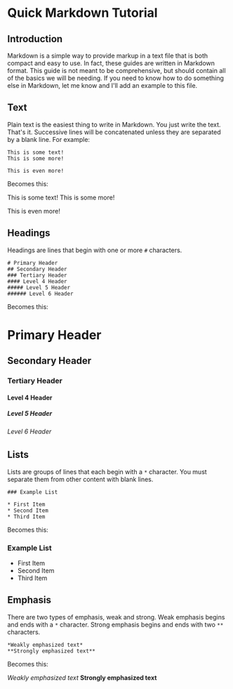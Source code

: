 # Quick Markdown Tutorial

## Introduction

Markdown is a simple way to provide markup in a text file that is
both compact and easy to use. In fact, these guides are written in
Markdown format. This guide is not meant to be comprehensive, but
should contain all of the basics we will be needing. If you need to
know how to do something else in Markdown, let me know and I'll add
an example to this file.

## Text

Plain text is the easiest thing to write in Markdown. You just write
the text. That's it. Successive lines will be concatenated unless
they are separated by a blank line. For example:

```
This is some text!
This is some more!

This is even more!
```

Becomes this:

This is some text! This is some more!

This is even more!

## Headings

Headings are lines that begin with one or more `#` characters.

```
# Primary Header
## Secondary Header
### Tertiary Header
#### Level 4 Header
##### Level 5 Header
###### Level 6 Header
```

Becomes this:

# Primary Header
## Secondary Header
### Tertiary Header
#### Level 4 Header
##### Level 5 Header
###### Level 6 Header

## Lists

Lists are groups of lines that each begin with a `*` character.
You must separate them from other content with blank lines.

```
### Example List

* First Item
* Second Item
* Third Item
```

Becomes this:

### Example List

* First Item
* Second Item
* Third Item

## Emphasis

There are two types of emphasis, weak and strong.
Weak emphasis begins and ends with a `*` character.
Strong emphasis begins and ends with two `**` characters.

```
*Weakly emphasized text*
**Strongly emphasized text**
```

Becomes this:

*Weakly emphasized text*
**Strongly emphasized text**
